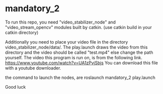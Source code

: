 # mandatory_2


To run this repo, you need "video_stabilizer_node" and "video_stream_opencv" modules built by catkin. (use catkin build in your catkin directory)

Additionally you need to place your video file in the directory video_stabilizer_node/data/. The play.launch draws the video from this directory and the video should be called "test.mp4" else change the path yourself. The video this program is run on, is from the following link. https://www.youtube.com/watch?v=UA1zPvjSbjs You can download this file with a youtube downloader.

the command to launch the nodes, are roslaunch mandatory_2 play.launch

Good luck
